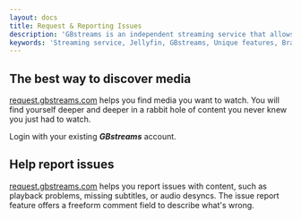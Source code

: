 ```yaml
---
layout: docs
title: Request & Reporting Issues
description: 'GBstreams is an independent streaming service that allows users to watch their favorite content without the need to manage their own server. Its based on Jellyfin with custom modifications and a massive library of streaming content.'
keywords: 'Streaming service, Jellyfin, GBstreams, Unique features, Branding changes'
---
```


## The best way to discover media

[request.gbstreams.com](https://request.gbstreams.com) helps you find media you want to watch. You will find yourself deeper and deeper in a rabbit hole of content you never knew you just had to watch.

Login with your existing ***GBstreams*** account.

## Help report issues

[request.gbstreams.com](https://request.gbstreams.com) helps you report issues with content, such as playback problems, missing subtitles, or audio desyncs. The issue report feature offers a freeform comment field to describe what's wrong. 
